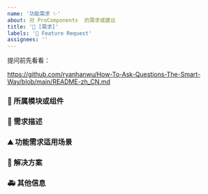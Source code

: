 ```yaml
---
name: '功能需求 ✨'
about: 对 ProComponents  的需求或建议
title: '👑 [需求]'
labels: '👑 Feature Request'
assignees: ''
---
```


提问前先看看：

https://github.com/ryanhanwu/How-To-Ask-Questions-The-Smart-Way/blob/main/README-zh_CN.md

### 🔩 所属模块或组件

<!--
如果你的功能需求率属于某个功能模块或者是组件的，请在此处标明，如对`table`组件有功能需求，则注明：率属组件：ProTable
 -->

### 🥰 需求描述

<!--
详细地描述需求，让大家都能理解
-->

### ⛰ 功能需求适用场景

<!--
请简单描述一下这个新功能通常或可以应用在哪些场景下
-->

### 🧐 解决方案

<!--
如果你有解决方案，在这里清晰地阐述
-->

### 🚑 其他信息

<!--
如截图等其他信息可以贴在这里
-->
